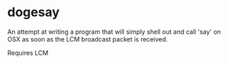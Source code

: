 # dogesay

An attempt at writing a program that will simply shell out and call 'say' on
OSX as soon as the LCM broadcast packet is received.

Requires LCM

